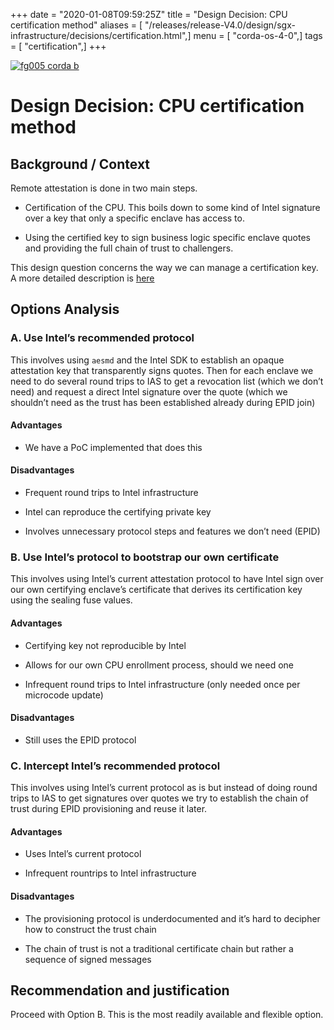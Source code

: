 +++
date = "2020-01-08T09:59:25Z"
title = "Design Decision: CPU certification method"
aliases = [ "/releases/release-V4.0/design/sgx-infrastructure/decisions/certification.html",]
menu = [ "corda-os-4-0",]
tags = [ "certification",]
+++

[![fg005 corda b](https://www.corda.net/wp-content/uploads/2016/11/fg005_corda_b.png "fg005 corda b")](https://www.corda.net/wp-content/uploads/2016/11/fg005_corda_b.png)
    
# Design Decision: CPU certification method


## Background / Context

Remote attestation is done in two main steps.


* Certification of the CPU. This boils down to some kind of Intel signature over a key that only a specific enclave has
                        access to.


* Using the certified key to sign business logic specific enclave quotes and providing the full chain of trust to
                        challengers.


This design question concerns the way we can manage a certification key. A more detailed description is
                [here](../details/attestation.md)


## Options Analysis


### A. Use Intel’s recommended protocol

This involves using `aesmd` and the Intel SDK to establish an opaque attestation key that transparently signs quotes.
                    Then for each enclave we need to do several round trips to IAS to get a revocation list (which we don’t need) and request
                    a direct Intel signature over the quote (which we shouldn’t need as the trust has been established already during EPID
                    join)


#### Advantages


* We have a PoC implemented that does this



#### Disadvantages


* Frequent round trips to Intel infrastructure


* Intel can reproduce the certifying private key


* Involves unnecessary protocol steps and features we don’t need (EPID)



### B. Use Intel’s protocol to bootstrap our own certificate

This involves using Intel’s current attestation protocol to have Intel sign over our own certifying enclave’s
                    certificate that derives its certification key using the sealing fuse values.


#### Advantages


* Certifying key not reproducible by Intel


* Allows for our own CPU enrollment process, should we need one


* Infrequent round trips to Intel infrastructure (only needed once per microcode update)



#### Disadvantages


* Still uses the EPID protocol



### C. Intercept Intel’s recommended protocol

This involves using Intel’s current protocol as is but instead of doing round trips to IAS to get signatures over quotes
                    we try to establish the chain of trust during EPID provisioning and reuse it later.


#### Advantages


* Uses Intel’s current protocol


* Infrequent rountrips to Intel infrastructure



#### Disadvantages


* The provisioning protocol is underdocumented and it’s hard to decipher how to construct the trust chain


* The chain of trust is not a traditional certificate chain but rather a sequence of signed messages



## Recommendation and justification

Proceed with Option B. This is the most readily available and flexible option.


